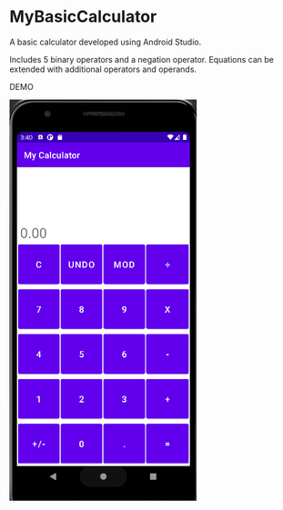 # MyBasicCalculator
A basic calculator developed using Android Studio.

Includes 5 binary operators and a negation operator.
Equations can be extended with additional operators and operands.

DEMO


![MyBasicCalculator](Animation.gif)
